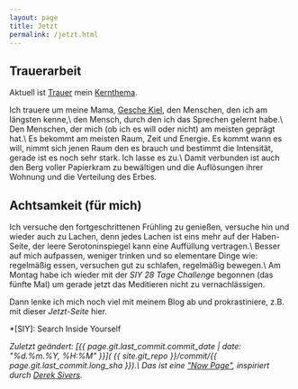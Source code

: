 ```yaml
---
layout: page
title: Jetzt
permalink: /jetzt.html
---
```

## Trauerarbeit

Aktuell ist [Trauer](/tags/trauer.html) 
mein [Kernthema](/2021/05/25/kernthemen.html).

Ich trauere um meine Mama, [Gesche Kiel](/2021/05/25/kernthemen.html), 
den Menschen, den ich am längsten kenne,\\
den Mensch, durch den ich das Sprechen gelernt habe.\\
Den Menschen, der mich (ob ich es will oder nicht) am meisten geprägt hat.\\
Es bekommt am meisten Raum, Zeit und Energie.
Es kommt wann es will, nimmt sich jenen Raum den es brauch
und bestimmt die Intensität, 
gerade ist es noch sehr stark. 
Ich lasse es zu.\\
Damit verbunden ist auch den Berg voller Papierkram zu bewältigen
und die Auflösungen ihrer Wohnung und die Verteilung des Erbes.

## Achtsamkeit (für mich)

Ich versuche den fortgeschrittenen Frühling zu genießen,
versuche hin und wieder auch zu Lachen, denn jedes Lachen ist eins mehr auf der Haben-Seite,
der leere Serotoninspiegel kann eine Auffüllung vertragen.\\
Besser auf mich aufpassen, weniger trinken und so elementare Dinge wie:
regelmäßig essen, versuchen gut zu schlafen, regelmäßig bewegen.\\
Am Montag habe ich wieder mit der *SIY 28 Tage Challenge* begonnen (das fünfte Mal)
um gerade jetzt das Meditieren nicht zu vernachlässigen.

Dann lenke ich mich noch viel mit meinem Blog ab 
und prokrastiniere, z.B. mit dieser *Jetzt-Seite* hier.

*[SIY]: Search Inside Yourself

*Zuletzt geändert: 
[{{ page.git.last_commit.commit_date | date: "%d.%m.%Y, %H:%M" }}](
{{ site.git_repo }}/commit/{{ page.git.last_commit.long_sha }}).\\
Das ist eine ["Now Page"](https://nownownow.com/about), 
inspiriert durch [Derek Sivers](https://sive.rs/).*
